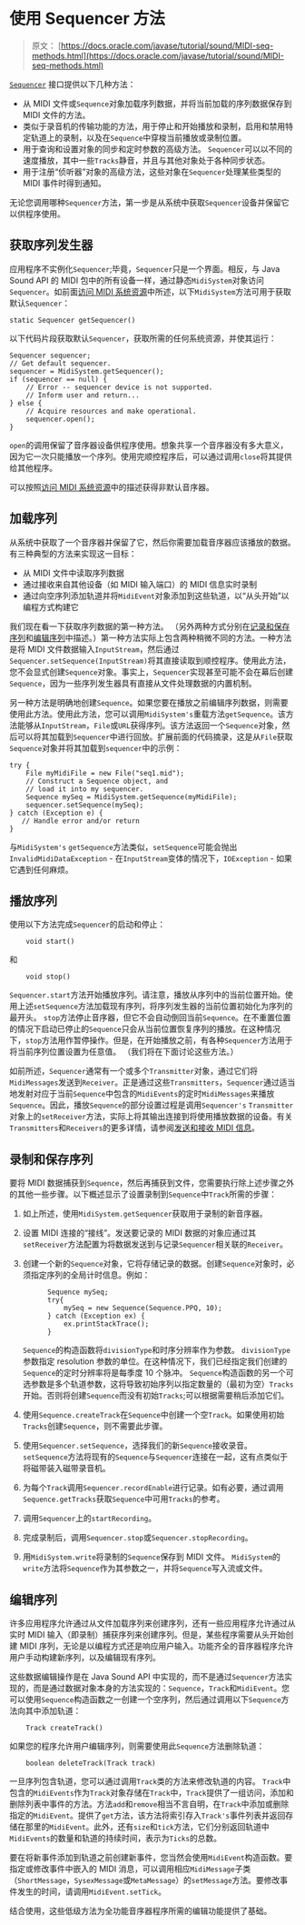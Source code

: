# 使用 Sequencer 方法

> 原文： [https://docs.oracle.com/javase/tutorial/sound/MIDI-seq-methods.html](https://docs.oracle.com/javase/tutorial/sound/MIDI-seq-methods.html)

[`Sequencer`](https://docs.oracle.com/javase/8/docs/api/javax/sound/midi/Sequencer.html) 接口提供以下几种方法：

*   从 MIDI 文件或`Sequence`对象加载序列数据，并将当前加载的序列数据保存到 MIDI 文件的方法。
*   类似于录音机的传输功能的方法，用于停止和开始播放和录制，启用和禁用特定轨道上的录制，以及在`Sequence`中穿梭当前播放或录制位置。
*   用于查询和设置对象的同步和定时参数的高级方法。 `Sequencer`可以以不同的速度播放，其中一些`Tracks`静音，并且与其他对象处于各种同步状态。
*   用于注册“侦听器”对象的高级方法，这些对象在`Sequencer`处理某些类型的 MIDI 事件时得到通知。

无论您调用哪种`Sequencer`方法，第一步是从系统中获取`Sequencer`设备并保留它以供程序使用。

## 获取序列发生器

应用程序不实例化`Sequencer`;毕竟，`Sequencer`只是一个界面。相反，与 Java Sound API 的 MIDI 包中的所有设备一样，通过静态`MidiSystem`对象访问`Sequencer`。如前面[访问 MIDI 系统资源](accessing-MIDI.html)中所述，以下`MidiSystem`方法可用于获取默认`Sequencer`：

```
static Sequencer getSequencer()

```

以下代码片段获取默认`Sequencer`，获取所需的任何系统资源，并使其运行：

```
Sequencer sequencer;
// Get default sequencer.
sequencer = MidiSystem.getSequencer(); 
if (sequencer == null) {
    // Error -- sequencer device is not supported.
    // Inform user and return...
} else {
    // Acquire resources and make operational.
    sequencer.open();
}

```

`open`的调用保留了音序器设备供程序使用。想象共享一个音序器没有多大意义，因为它一次只能播放一个序列。使用完顺控程序后，可以通过调用`close`将其提供给其他程序。

可以按照[访问 MIDI 系统资源](accessing-MIDI.html)中的描述获得非默认音序器。

## 加载序列

从系统中获取了一个音序器并保留了它，然后你需要加载音序器应该播放的数据。有三种典型的方法来实现这一目标：

*   从 MIDI 文件中读取序列数据
*   通过接收来自其他设备（如 MIDI 输入端口）的 MIDI 信息实时录制
*   通过向空序列添加轨道并将`MidiEvent`对象添加到这些轨道，以“从头开始”以编程方式构建它

我们现在看一下获取序列数据的第一种方法。 （另外两种方式分别在[记录和保存序列](#124654)和[编辑序列](#124674)中描述。）第一种方法实际上包含两种稍微不同的方法。一种方法是将 MIDI 文件数据输入`InputStream`，然后通过`Sequencer.setSequence(InputStream)`将其直接读取到顺控程序。使用此方法，您不会显式创建`Sequence`对象。事实上，`Sequencer`实现甚至可能不会在幕后创建`Sequence`，因为一些序列发生器具有直接从文件处理数据的内置机制。

另一种方法是明确地创建`Sequence`。如果您要在播放之前编辑序列数据，则需要使用此方法。使用此方法，您可以调用`MidiSystem's`重载方法`getSequence`。该方法能够从`InputStream`，`File`或`URL`获得序列。该方法返回一个`Sequence`对象，然后可以将其加载到`Sequencer`中进行回放。扩展前面的代码摘录，这是从`File`获取`Sequence`对象并将其加载到`sequencer`中的示例：

```
try {
    File myMidiFile = new File("seq1.mid");
    // Construct a Sequence object, and
    // load it into my sequencer.
    Sequence mySeq = MidiSystem.getSequence(myMidiFile);
    sequencer.setSequence(mySeq);
} catch (Exception e) {
   // Handle error and/or return
}

```

与`MidiSystem's` `getSequence`方法类似，`setSequence`可能会抛出`InvalidMidiDataException` - 在`InputStream`变体的情况下，`IOException` - 如果它遇到任何麻烦。

## 播放序列

使用以下方法完成`Sequencer`的启动和停止：

```
    void start()

```

和

```
    void stop()

```

`Sequencer.start`方法开始播放序列。请注意，播放从序列中的当前位置开始。使用上述`setSequence`方法加载现有序列，将序列发生器的当前位置初始化为序列的最开头。 `stop`方法停止音序器，但它不会自动倒回当前`Sequence`。在不重置位置的情况下启动已停止的`Sequence`只会从当前位置恢复序列的播放。在这种情况下，`stop`方法用作暂停操作。但是，在开始播放之前，有各种`Sequencer`方法用于将当前序列位置设置为任意值。 （我们将在下面讨论这些方法。）

如前所述，`Sequencer`通常有一个或多个`Transmitter`对象，通过它们将`MidiMessages`发送到`Receiver`。正是通过这些`Transmitters`，`Sequencer`通过适当地发射对应于当前`Sequence`中包含的`MidiEvents`的定时`MidiMessages`来播放`Sequence`。因此，播放`Sequence`的部分设置过程是调用`Sequencer's` `Transmitter`对象上的`setReceiver`方法，实际上将其输出连接到将使用播放数据的设备。有关`Transmitters`和`Receivers`的更多详情，请参阅[发送和接收 MIDI 信息](MIDI-messages.html)。

## 录制和保存序列

要将 MIDI 数据捕获到`Sequence`，然后再捕获到文件，您需要执行除上述步骤之外的其他一些步骤。以下概述显示了设置录制到`Sequence`中`Track`所需的步骤：

1.  如上所述，使用`MidiSystem.getSequencer`获取用于录制的新音序器。
2.  设置 MIDI 连接的“接线”。发送要记录的 MIDI 数据的对象应通过其`setReceiver`方法配置为将数据发送到与记录`Sequencer`相关联的`Receiver`。
3.  创建一个新的`Sequence`对象，它将存储记录的数据。创建`Sequence`对象时，必须指定序列的全局计时信息。例如：

    ```
          Sequence mySeq;
          try{
              mySeq = new Sequence(Sequence.PPQ, 10);
          } catch (Exception ex) { 
              ex.printStackTrace(); 
          }

    ```

    `Sequence`的构造函数将`divisionType`和时序分辨率作为参数。 `divisionType`参数指定 resolution 参数的单位。在这种情况下，我们已经指定我们创建的`Sequence`的定时分辨率将是每季度 10 个脉冲。 `Sequence`构造函数的另一个可选参数是多个轨道参数，这将导致初始序列以指定数量的（最初为空）`Tracks`开始。否则将创建`Sequence`而没有初始`Tracks`;可以根据需要稍后添加它们。
4.  使用`Sequence.createTrack`在`Sequence`中创建一个空`Track`。如果使用初始`Tracks`创建`Sequence`，则不需要此步骤。
5.  使用`Sequencer.setSequence`，选择我们的新`Sequence`接收录音。 `setSequence`方法将现有的`Sequence`与`Sequencer`连接在一起，这有点类似于将磁带装入磁带录音机。
6.  为每个`Track`调用`Sequencer.recordEnable`进行记录。如有必要，通过调用`Sequence.getTracks`获取`Sequence`中可用`Tracks`的参考。
7.  调用`Sequencer`上的`startRecording`。
8.  完成录制后，调用`Sequencer.stop`或`Sequencer.stopRecording`。
9.  用`MidiSystem.write`将录制的`Sequence`保存到 MIDI 文件。 `MidiSystem`的`write`方法将`Sequence`作为其参数之一，并将`Sequence`写入流或文件。

## 编辑序列

许多应用程序允许通过从文件加载序列来创建序列，还有一些应用程序允许通过从实时 MIDI 输入（即录制）捕获序列来创建序列。但是，某些程序需要从头开始创建 MIDI 序列，无论是以编程方式还是响应用户输入。功能齐全的音序器程序允许用户手动构建新序列，以及编辑现有序列。

这些数据编辑操作是在 Java Sound API 中实现的，而不是通过`Sequencer`方法实现的，而是通过数据对象本身的方法实现的：`Sequence`，`Track`和`MidiEvent`。您可以使用`Sequence`构造函数之一创建一个空序列，然后通过调用以下`Sequence`方法向其中添加轨道：

```
    Track createTrack() 

```

如果您的程序允许用户编辑序列，则需要使用此`Sequence`方法删除轨道：

```
    boolean deleteTrack(Track track) 

```

一旦序列包含轨道，您可以通过调用`Track`类的方法来修改轨道的内容。 `Track`中包含的`MidiEvents`作为`Track`对象存储在`Track`中，`Track`提供了一组访问，添加和删除列表中事件的方法。方法`add`和`remove`相当不言自明，在`Track`中添加或删除指定的`MidiEvent`。提供了`get`方法，该方法将索引存入`Track's`事件列表并返回存储在那里的`MidiEvent`。此外，还有`size`和`tick`方法，它们分别返回轨道中`MidiEvents`的数量和轨道的持续时间，表示为`Ticks`的总数。

要在将新事件添加到轨道之前创建新事件，您当然会使用`MidiEvent`构造函数。要指定或修改事件中嵌入的 MIDI 消息，可以调用相应`MidiMessage`子类（`ShortMessage`，`SysexMessage`或`MetaMessage`）的`setMessage`方法。要修改事件发生的时间，请调用`MidiEvent.setTick`。

结合使用，这些低级方法为全功能音序器程序所需的编辑功能提供了基础。